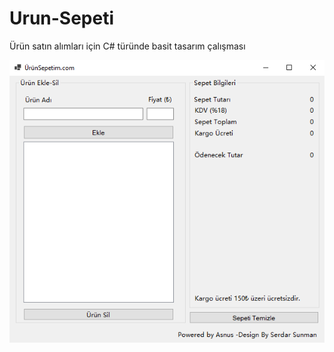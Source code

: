# Urun-Sepeti
Ürün satın alımları için C# türünde basit tasarım çalışması

![urun-sepeti](https://github.com/sedrman/Urun-Sepeti/blob/main/urun-sepeti.png?raw=true)
